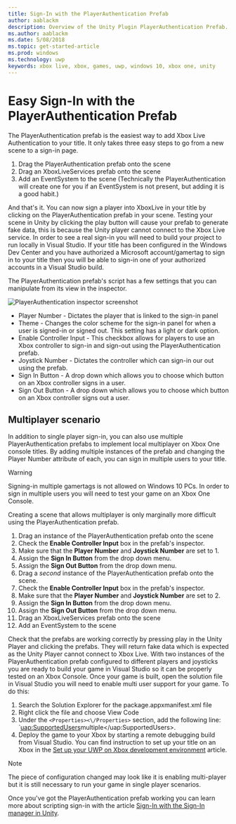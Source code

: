 ```yaml
---
title: Sign-In with the PlayerAuthentication Prefab
author: aablackm
description: Overview of the Unity Plugin PlayerAuthentication Prefab.
ms.author: aablackm
ms.date: 5/08/2018
ms.topic: get-started-article
ms.prod: windows
ms.technology: uwp
keywords: xbox live, xbox, games, uwp, windows 10, xbox one, unity
---
```

# Easy Sign-In with the PlayerAuthentication Prefab

The PlayerAuthentication prefab is the easiest way to add Xbox Live Authentication to your title. It only takes three easy steps to go from a new scene to a sign-in page.

1. Drag the PlayerAuthentication prefab onto the scene
2. Drag an XboxLiveServices prefab onto the scene
3. Add an EventSystem to the scene (Technically the PlayerAuthentication will create one for you if an EventSystem is not present, but adding it is a good habit.)

And that's it. You can now sign a player into XboxLive in your title by clicking on the PlayerAuthentication prefab in your scene. Testing your scene in Unity by clicking the play button will cause your prefab to generate fake data, this is because the Unity player cannot connect to the Xbox Live service. In order to see a real sign-in you will need to build your project to run locally in Visual Studio. If your title has been configured in the Windows Dev Center and you have authorized a Microsoft account/gamertag to sign in to your title then you will be able to sign-in one of your authorized accounts in a Visual Studio build.

The PlayerAuthentication prefab's script has a few settings that you can manipulate from its view in the inspector.

![PlayerAuthentication inspector screenshot](../images/unity/playerauthentication_prefab_inspector.JPG)

* Player Number - Dictates the player that is linked to the sign-in panel
* Theme - Changes the color scheme for the sign-in panel for when a user is signed-in or signed out. This setting has a light or dark option.
* Enable Controller Input - This checkbox allows for players to use an Xbox controller to sign-in and sign-out using the PlayerAuthentication prefab.
* Joystick Number - Dictates the controller which can sign-in our out using the prefab.
* Sign In Button - A drop down which allows you to choose which button on an Xbox controller signs in a user.
* Sign Out Button - A drop down which allows you to choose which button on an Xbox controller signs out a user.

## Multiplayer scenario

In addition to single player sign-in, you can also use multiple PlayerAuthentication prefabs to implement local multiplayer on Xbox One console titles. By adding multiple instances of the prefab and changing the Player Number attribute of each, you can sign in multiple users to your title.

> [!WARNING]
> Signing-in multiple gamertags is not allowed on Windows 10 PCs. In order to sign in multiple users you will need to test your game on an Xbox One Console.

Creating a scene that allows multiplayer is only marginally more difficult using the PlayerAuthentication prefab.

1. Drag an instance of the PlayerAuthentication prefab onto the scene
2. Check the **Enable Controller Input** box in the prefab's inspector.
3. Make sure that the **Player Number** and **Joystick Number** are set to 1.
4. Assign the **Sign In Button** from the drop down menu.
5. Assign the **Sign Out Button** from the drop down menu.
6. Drag a *second* instance of the PlayerAuthentication prefab onto the scene.
7. Check the **Enable Controller Input** box in the prefab's inspector.
8. Make sure that the **Player Number** and **Joystick Number** are set to 2.
9. Assign the **Sign In Button** from the drop down menu.
10. Assign the **Sign Out Button** from the drop down menu.
11. Drag an XboxLiveServices prefab onto the scene
12. Add an EventSystem to the scene

Check that the prefabs are working correctly by pressing play in the Unity Player and clicking the prefabs. They will return fake data which is expected as the Unity Player cannot connect to Xbox Live. With two instances of the PlayerAuthentication prefab configured to different players and joysticks you are ready to build your game in Visual Studio so it can be properly tested on an Xbox Console. Once your game is built, open the solution file in Visual Studio you will need to enable multi user support for your game.
To do this:

1. Search the Solution Explorer for the package.appxmanifest.xml file
2. Right click the file and choose View Code
3. Under the `<Properties><\/Properties>` section, add the following line: `<uap:SupportedUsers>multiple<\/uap:SupportedUsers>.
4. Deploy the game to your Xbox by starting a remote debugging build from Visual Studio. You can find instruction to set up your title on an Xbox in the [Set up your UWP on Xbox development environment](../../xbox-apps/development-environment-setup.md) article.

> [!NOTE]
> The piece of configuration changed may look like it is enabling multi-player but it is still necessary to run your game in single player scenarios.

Once you've got the PlayerAuthentication prefab working you can learn more about scripting sign-in with the article [Sign-In with the Sign-In manager in Unity](sign-in-manager.md).